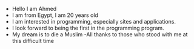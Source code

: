 -  Hello I am Ahmed
- I am from Egypt, I am 20 years old
- I am interested in programming, especially sites and applications.
- I look forward to being the first in the programming program.
- My dream is to die a Muslim
-All thanks to those who stood with me at this difficult time

<!---
ELMalkio/ELMalkio is a ✨ special ✨ repository because its `README.md` (this file) appears on your GitHub profile.
You can click the Preview link to take a look at your changes.
--->
